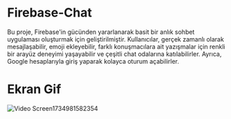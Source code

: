 
# Firebase-Chat

Bu proje, Firebase'in gücünden yararlanarak basit bir anlık sohbet uygulaması oluşturmak için geliştirilmiştir.
Kullanıcılar, gerçek zamanlı olarak mesajlaşabilir, emoji ekleyebilir, farklı konuşmacılara ait yazışmalar için renkli bir arayüz deneyimi yaşayabilir ve çeşitli chat odalarına katılabilirler. 
Ayrıca, Google hesaplarıyla giriş yaparak kolayca oturum açabilirler.

# Ekran Gif

![Video Screen1734981582354](https://github.com/user-attachments/assets/a15fc68f-a58b-41a1-afff-e628bf51e5b1)
